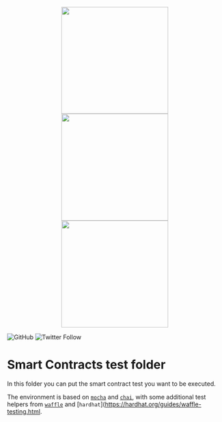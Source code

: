 <p align="center">
  <img src="https://res.cloudinary.com/tryvium/image/upload/v1626217444/Github/solidity_logo.png" height=250/> 
  <img src="https://i.imgur.com/Fq80eXT.png" height=250 style="margin-left:30px;margin-right:30px;"/> 
  <img src="https://res.cloudinary.com/tryvium/image/upload/v1626217279/Github/waffle-logo-square.svg" height=250/>
</p>

![GitHub](https://img.shields.io/github/license/tryvium-travels/smart-contracts-development-template?style=flat-square)
![Twitter Follow](https://img.shields.io/twitter/follow/tryviumtravels?style=social)

# Smart Contracts test folder

In this folder you can put the smart contract test you want to be executed.

The environment is based on [`mocha`](https://mochajs.org) and [`chai`](https://www.chaijs.com),
with some additional test helpers from [`waffle`](https://getwaffle.io) and [`hardhat`](https://hardhat.org/guides/waffle-testing.html.
